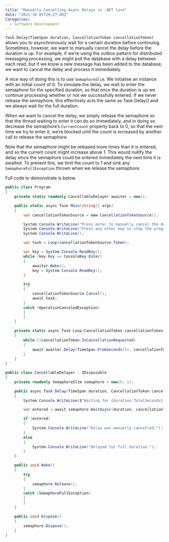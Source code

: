 ```yaml
---
title: "Manually Cancelling Async Delays in .NET Core"
date: "2021-10-05T20:27:00Z"
Categories:
  - Software Development
---
```


`Task.Delay(TimeSpan duration, CancellationToken cancellationToken)` allows you to asynchronously wait for a certain duration before continuing. Sometimes, however, we want to manually cancel the delay before the duration is up. For example, if we’re using the outbox pattern for distributed messaging processing, we might poll the database with a delay between each read, but if we know a new message has been added to the database, we want to cancel the delay and process it immediately.

A nice way of doing this is to use `SemaphoreSlim`. We initialise an instance with an initial count of 0. To simulate the delay, we wait to enter the semaphore for the specified duration, so that once the duration is up we continue processing whether or not we successfully entered. If we never release the semaphore, this effectively acts the same as Task.Delay() and we always wait for the full duration.

When we want to cancel the delay, we simply release the semaphore so that the thread waiting to enter it can do so immediately, and in doing so decrease the semaphore’s `CurrentCount` property back to 0, so that the next time we try to enter it, we’re blocked until the count is increased by another call to release the semaphore.

Note that the semaphore might be released more times than it is entered, and so the current count might increase above 1. This would nullify the delay since the semaphore could be entered immediately the next time it is awaited. To prevent this, we limit the count to 1 and sink any `SemaphoreFullException` thrown when we release the semaphore.

Full code to demonstrate is below.

```csharp
public class Program
{
    private static readonly CancellableDelayer awaiter = new();

    public static async Task Main(string[] args)
    {
        var cancellationTokenSource = new CancellationTokenSource();

        System.Console.WriteLine("Press enter to manually cancel the delay.");
        System.Console.WriteLine("Press any other key to stop the program.");
        System.Console.WriteLine();

        var task = Loop(cancellationTokenSource.Token);

        var key = System.Console.ReadKey();
        while (key.Key == ConsoleKey.Enter)
        {
            awaiter.Wake();
            key = System.Console.ReadKey();
        }

        try
        {
            cancellationTokenSource.Cancel();
            await task;
        }
        catch (OperationCanceledException)
        {
        }
    }

    private static async Task Loop(CancellationToken cancellationToken)
    {
        while (!cancellationToken.IsCancellationRequested)
        {
            await awaiter.Delay(TimeSpan.FromSeconds(5), cancellationToken);
        }
    }
}

public class CancellableDelayer : IDisposable
{
    private readonly SemaphoreSlim semaphore = new(0, 1);

    public async Task Delay(TimeSpan duration, CancellationToken cancellationToken)
    {
        System.Console.WriteLine($"Waiting for {duration.TotalSeconds} seconds.");

        var entered = await semaphore.WaitAsync(duration, cancellationToken);

        if (entered)
        {
            System.Console.WriteLine("Delay was manually cancelled.");
        }
        else
        {
            System.Console.WriteLine("Delayed for full duration.");
        }
    }

    public void Wake()
    {
        try
        {
            semaphore.Release();
        }
        catch (SemaphoreFullException)
        {
        }
    }

    public void Dispose()
    {
        semaphore.Dispose();
    }
}
```
